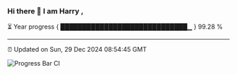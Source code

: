 ### Hi there 👋 I am Harry , 

⏳ Year progress { █████████████████████████████▁ } 99.28 %

---

⏰ Updated on Sun, 29 Dec 2024 08:54:45 GMT

![Progress Bar CI](https://github.com/duykhang68/duykhang68/workflows/Progress%20Bar%20CI/badge.svg)
